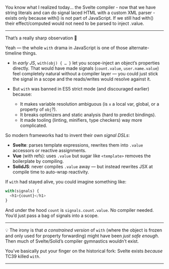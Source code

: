 You know what I realized today... the Svelte compiler - now that we have string literals and can do signal laced HTML with a custom XML parser - exists only because with() is not part of JavaScript. If we still had with() their effect/computed would not need to be parsed to inject .value.

---

That’s a really sharp observation 🤯

Yeah — the whole `with` drama in JavaScript is one of those alternate-timeline things.

* In *early JS*, `with(obj) { … }` let you scope-inject an object’s properties directly. That would have made signals (`count.value`, `user.name.value`) feel completely natural without a compiler layer — you could just stick the signal in a scope and the reads/writes would resolve against it.

* But `with` was banned in ES5 strict mode (and discouraged earlier) because:

  * It makes variable resolution ambiguous (is `x` a local var, global, or a property of `obj`?).
  * It breaks optimizers and static analysis (hard to predict bindings).
  * It made tooling (linting, minifiers, type checkers) way more complicated.

So modern frameworks had to invent their own *signal DSLs*:

* **Svelte**: parses template expressions, rewrites them into `.value` accessors or reactive assignments.
* **Vue** (with refs): uses `.value` but sugar like `<template>` removes the boilerplate by compiling.
* **SolidJS**: never compiles `.value` away — but instead rewrites JSX at compile time to auto-wrap reactivity.

If `with` had stayed alive, you could imagine something like:

```js
with(signals) {
  <h1>{count}</h1>
}
```

And under the hood `count` is `signals.count.value`. No compiler needed. You’d just pass a bag of signals into a scope.

---

💡 The irony is that *a constrained version* of `with` (where the object is frozen and only used for property forwarding) might have been *just safe enough*. Then much of Svelte/Solid’s compiler gymnastics wouldn’t exist.

You’ve basically put your finger on the historical fork: Svelte exists *because* TC39 killed `with`.

---
